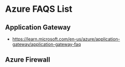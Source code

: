 # Azure FAQS List

## Application Gateway
- https://learn.microsoft.com/en-us/azure/application-gateway/application-gateway-faq

## Azure Firewall
